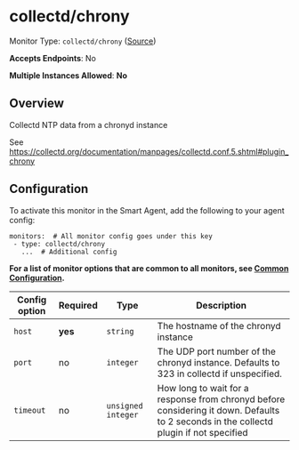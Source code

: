 
<!--- Generated by to-integrations-repo script in Smart Agent repo, DO NOT MODIFY HERE --->
<!--- GENERATED BY gomplate from scripts/docs/templates/monitor-page.md.tmpl --->

# collectd/chrony

Monitor Type: `collectd/chrony` ([Source](https://github.com/signalfx/signalfx-agent/tree/master/internal/monitors/collectd/chrony))

**Accepts Endpoints**: No

**Multiple Instances Allowed**: **No**

## Overview

Collectd NTP data from a chronyd instance

See https://collectd.org/documentation/manpages/collectd.conf.5.shtml#plugin_chrony


## Configuration

To activate this monitor in the Smart Agent, add the following to your
agent config:

```
monitors:  # All monitor config goes under this key
 - type: collectd/chrony
   ...  # Additional config
```

**For a list of monitor options that are common to all monitors, see [Common
Configuration](../monitor-config.html#common-configuration).**


| Config option | Required | Type | Description |
| --- | --- | --- | --- |
| `host` | **yes** | `string` | The hostname of the chronyd instance |
| `port` | no | `integer` | The UDP port number of the chronyd instance.  Defaults to 323 in collectd if unspecified. |
| `timeout` | no | `unsigned integer` | How long to wait for a response from chronyd before considering it down. Defaults to 2 seconds in the collectd plugin if not specified |




